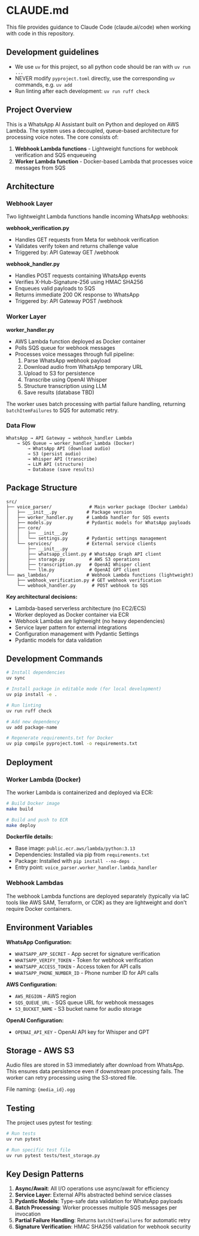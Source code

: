 # CLAUDE.md

This file provides guidance to Claude Code (claude.ai/code) when working with code in this repository.

## Development guidelines
- We use `uv` for this project, so all python code should be ran with `uv run ...`
- NEVER modify `pyproject.toml` directly, use the corresponding `uv` commands, e.g. `uv add`
- Run linting after each development: `uv run ruff check`

## Project Overview

This is a WhatsApp AI Assistant built on Python and deployed on AWS Lambda. The system uses a decoupled, queue-based architecture for processing voice notes. The core consists of:

1. **Webhook Lambda functions** - Lightweight functions for webhook verification and SQS enqueueing
2. **Worker Lambda function** - Docker-based Lambda that processes voice messages from SQS

## Architecture

### Webhook Layer

Two lightweight Lambda functions handle incoming WhatsApp webhooks:

**webhook_verification.py**
- Handles GET requests from Meta for webhook verification
- Validates verify token and returns challenge value
- Triggered by: API Gateway GET /webhook

**webhook_handler.py**
- Handles POST requests containing WhatsApp events
- Verifies X-Hub-Signature-256 using HMAC SHA256
- Enqueues valid payloads to SQS
- Returns immediate 200 OK response to WhatsApp
- Triggered by: API Gateway POST /webhook

### Worker Layer

**worker_handler.py**
- AWS Lambda function deployed as Docker container
- Polls SQS queue for webhook messages
- Processes voice messages through full pipeline:
  1. Parse WhatsApp webhook payload
  2. Download audio from WhatsApp temporary URL
  3. Upload to S3 for persistence
  4. Transcribe using OpenAI Whisper
  5. Structure transcription using LLM
  6. Save results (database TBD)

The worker uses batch processing with partial failure handling, returning `batchItemFailures` to SQS for automatic retry.

### Data Flow

```
WhatsApp → API Gateway → webhook_handler Lambda
    → SQS Queue → worker_handler Lambda (Docker)
        → WhatsApp API (download audio)
        → S3 (persist audio)
        → Whisper API (transcribe)
        → LLM API (structure)
        → Database (save results)
```

## Package Structure

```
src/
├── voice_parser/              # Main worker package (Docker Lambda)
│   ├── __init__.py           # Package version
│   ├── worker_handler.py     # Lambda handler for SQS events
│   ├── models.py             # Pydantic models for WhatsApp payloads
│   ├── core/
│   │   ├── __init__.py
│   │   └── settings.py       # Pydantic settings management
│   └── services/             # External service clients
│       ├── __init__.py
│       ├── whatsapp_client.py # WhatsApp Graph API client
│       ├── storage.py         # AWS S3 operations
│       ├── transcription.py   # OpenAI Whisper client
│       └── llm.py             # OpenAI GPT client
└── aws_lambdas/              # Webhook Lambda functions (lightweight)
    ├── webhook_verification.py # GET webhook verification
    └── webhook_handler.py      # POST webhook to SQS
```

**Key architectural decisions:**
- Lambda-based serverless architecture (no EC2/ECS)
- Worker deployed as Docker container via ECR
- Webhook Lambdas are lightweight (no heavy dependencies)
- Service layer pattern for external integrations
- Configuration management with Pydantic Settings
- Pydantic models for data validation

## Development Commands

```bash
# Install dependencies
uv sync

# Install package in editable mode (for local development)
uv pip install -e .

# Run linting
uv run ruff check

# Add new dependency
uv add package-name

# Regenerate requirements.txt for Docker
uv pip compile pyproject.toml -o requirements.txt
```

## Deployment

### Worker Lambda (Docker)

The worker Lambda is containerized and deployed via ECR:

```bash
# Build Docker image
make build

# Build and push to ECR
make deploy
```

**Dockerfile details:**
- Base image: `public.ecr.aws/lambda/python:3.13`
- Dependencies: Installed via pip from `requirements.txt`
- Package: Installed with `pip install --no-deps .`
- Entry point: `voice_parser.worker_handler.lambda_handler`

### Webhook Lambdas

The webhook Lambda functions are deployed separately (typically via IaC tools like AWS SAM, Terraform, or CDK) as they are lightweight and don't require Docker containers.

## Environment Variables

**WhatsApp Configuration:**
- `WHATSAPP_APP_SECRET` - App secret for signature verification
- `WHATSAPP_VERIFY_TOKEN` - Token for webhook verification
- `WHATSAPP_ACCESS_TOKEN` - Access token for API calls
- `WHATSAPP_PHONE_NUMBER_ID` - Phone number ID for API calls

**AWS Configuration:**
- `AWS_REGION` - AWS region
- `SQS_QUEUE_URL` - SQS queue URL for webhook messages
- `S3_BUCKET_NAME` - S3 bucket name for audio storage

**OpenAI Configuration:**
- `OPENAI_API_KEY` - OpenAI API key for Whisper and GPT

## Storage - AWS S3

Audio files are stored in S3 immediately after download from WhatsApp. This ensures data persistence even if downstream processing fails. The worker can retry processing using the S3-stored file.

File naming: `{media_id}.ogg`

## Testing

The project uses pytest for testing:

```bash
# Run tests
uv run pytest

# Run specific test file
uv run pytest tests/test_storage.py
```

## Key Design Patterns

1. **Async/Await**: All I/O operations use async/await for efficiency
2. **Service Layer**: External APIs abstracted behind service classes
3. **Pydantic Models**: Type-safe data validation for WhatsApp payloads
4. **Batch Processing**: Worker processes multiple SQS messages per invocation
5. **Partial Failure Handling**: Returns `batchItemFailures` for automatic retry
6. **Signature Verification**: HMAC SHA256 validation for webhook security

